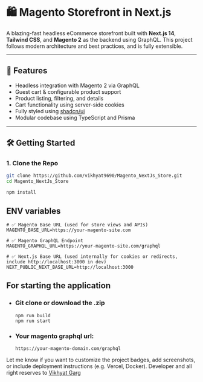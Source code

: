 # 🛍️ Magento Storefront in Next.js

A blazing-fast headless eCommerce storefront built with **Next.js 14**, **Tailwind CSS**, and **Magento 2** as the backend using GraphQL. This project follows modern architecture and best practices, and is fully extensible.

---

## 🚀 Features

- Headless integration with Magento 2 via GraphQL
- Guest cart & configurable product support
- Product listing, filtering, and details
- Cart functionality using server-side cookies
- Fully styled using [shadcn/ui](https://ui.shadcn.com/)
- Modular codebase using TypeScript and Prisma

---

## 🛠️ Getting Started

### 1. Clone the Repo

```bash
git clone https://github.com/vikhyat9690/Magento_NextJs_Store.git
cd Magento_NextJs_Store
```
```
npm install
```
## ENV variables

```
# ✅ Magento Base URL (used for store views and APIs)
MAGENTO_BASE_URL=https://your-magento-site.com

# ✅ Magento GraphQL Endpoint
MAGENTO_GRAPHQL_URL=https://your-magento-site.com/graphql

# ✅ Next.js Base URL (used internally for cookies or redirects, include http://localhost:3000 in dev)
NEXT_PUBLIC_NEXT_BASE_URL=http://localhost:3000
```

## For starting the application

 - ### Git clone or download the .zip
   ```
   npm run build
   npm run start
   ```

 - ### Your magento graphql url:
   ```
   https://your-magento-domain.com/graphql
   ```
   
Let me know if you want to customize the project badges, add screenshots, or include deployment instructions (e.g. Vercel, Docker).
Developer and all right reserves to [Vikhyat Garg](https://github.com/vikhyat9690/)

